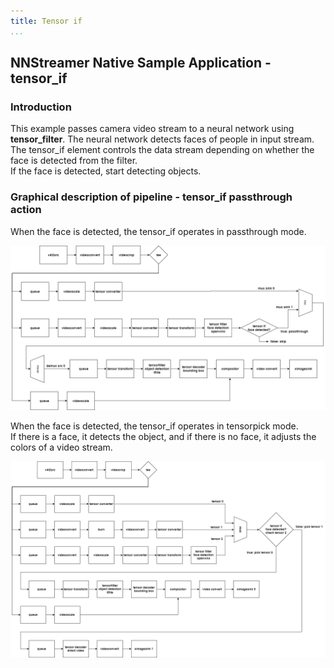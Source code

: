 ```yaml
---
title: Tensor if
...
```


## NNStreamer Native Sample Application - tensor_if
### Introduction

This example passes camera video stream to a neural network using **tensor_filter**. The neural network detects faces of people in input stream.  
The tensor_if element controls the data stream depending on whether the face is detected from the filter.  
If the face is detected, start detecting objects.

### Graphical description of pipeline - tensor_if passthrough action

When the face is detected, the tensor_if operates in passthrough mode.

![pipeline-img](./tensorif_passthrough.png)

When the face is detected, the tensor_if operates in tensorpick mode.  
If there is a face, it detects the object, and if there is no face, it adjusts the colors of a video stream.

![pipeline-img](./tensor_if_tensorpick.png)
